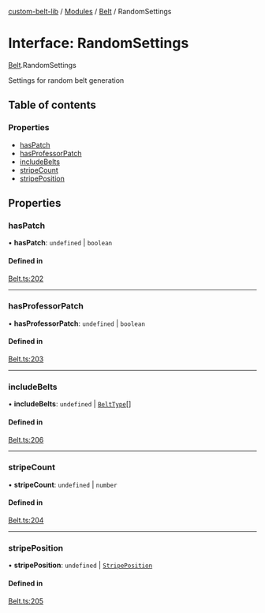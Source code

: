 [custom-belt-lib](../README.md) / [Modules](../modules.md) / [Belt](../modules/Belt.md) / RandomSettings

# Interface: RandomSettings

[Belt](../modules/Belt.md).RandomSettings

Settings for random belt generation

## Table of contents

### Properties

- [hasPatch](Belt.RandomSettings.md#haspatch)
- [hasProfessorPatch](Belt.RandomSettings.md#hasprofessorpatch)
- [includeBelts](Belt.RandomSettings.md#includebelts)
- [stripeCount](Belt.RandomSettings.md#stripecount)
- [stripePosition](Belt.RandomSettings.md#stripeposition)

## Properties

### hasPatch

• **hasPatch**: `undefined` \| `boolean`

#### Defined in

[Belt.ts:202](https://github.com/jeffholst/custom-belt/blob/d7c3591/packages/custom-belt-lib/src/Belt.ts#L202)

___

### hasProfessorPatch

• **hasProfessorPatch**: `undefined` \| `boolean`

#### Defined in

[Belt.ts:203](https://github.com/jeffholst/custom-belt/blob/d7c3591/packages/custom-belt-lib/src/Belt.ts#L203)

___

### includeBelts

• **includeBelts**: `undefined` \| [`BeltType`](../enums/Belt.BeltType.md)[]

#### Defined in

[Belt.ts:206](https://github.com/jeffholst/custom-belt/blob/d7c3591/packages/custom-belt-lib/src/Belt.ts#L206)

___

### stripeCount

• **stripeCount**: `undefined` \| `number`

#### Defined in

[Belt.ts:204](https://github.com/jeffholst/custom-belt/blob/d7c3591/packages/custom-belt-lib/src/Belt.ts#L204)

___

### stripePosition

• **stripePosition**: `undefined` \| [`StripePosition`](../enums/Belt.StripePosition.md)

#### Defined in

[Belt.ts:205](https://github.com/jeffholst/custom-belt/blob/d7c3591/packages/custom-belt-lib/src/Belt.ts#L205)

